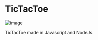 # TicTacToe
![image](https://user-images.githubusercontent.com/116337214/197356025-2ba7b626-bab3-4645-adf6-19b1e55a12f9.png)

TicTacToe made in Javascript and NodeJs.
